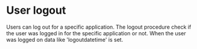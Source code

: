 # User logout

Users can log out for a specific application. The logout procedure check if the user was logged in for the specific application or not. When the user was logged on data like 'logoutdatetime' is set.

